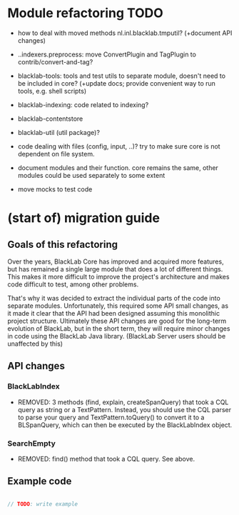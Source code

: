 # Module refactoring TODO

- how to deal with moved methods nl.inl.blacklab.tmputil?
  (+document API changes)

- ..indexers.preprocess: move ConvertPlugin and TagPlugin to contrib/convert-and-tag?

- blacklab-tools: tools and test utils to separate module, doesn't need to be included in core?
  (+update docs; provide convenient way to run tools, e.g. shell scripts)

- blacklab-indexing: code related to indexing?

- blacklab-contentstore

- blacklab-util (util package)?

- code dealing with files (config, input, ..)? try to make sure core is not dependent on file system.

- document modules and their function. core remains the same, other modules could be used separately to some extent

- move mocks to test code



# (start of) migration guide

## Goals of this refactoring

Over the years, BlackLab Core has improved and acquired more features, but has remained a single large module that does a lot of different things. This makes it more difficult to improve the project's architecture and makes code difficult to test, among other problems.

That's why it was decided to extract the individual parts of the code into separate modules. Unfortunately, this required some API small changes, as it made it clear that the API had been designed assuming this monolithic project structure. Ultimately these API changes are good for the long-term evolution of BlackLab, but in the short term, they will require minor changes in code using the BlackLab Java library. (BlackLab Server users should be unaffected by this)

## API changes

### BlackLabIndex

- REMOVED: 3 methods (find, explain, createSpanQuery) that took a CQL query as string or a TextPattern. Instead, you should use the CQL parser to parse your query and TextPattern.toQuery() to convert it to a BLSpanQuery, which can then be executed by the BlackLabIndex object.


### SearchEmpty

- REMOVED: find() method that took a CQL query. See above.


## Example code

```java

// TODO: write example

```
